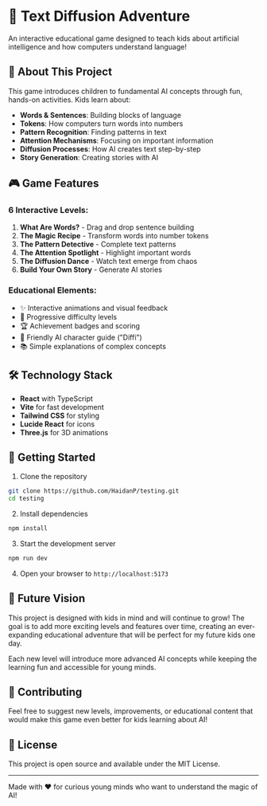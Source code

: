 # 🚀 Text Diffusion Adventure

An interactive educational game designed to teach kids about artificial intelligence and how computers understand language!

## 🎯 About This Project

This game introduces children to fundamental AI concepts through fun, hands-on activities. Kids learn about:

- **Words & Sentences**: Building blocks of language
- **Tokens**: How computers turn words into numbers
- **Pattern Recognition**: Finding patterns in text
- **Attention Mechanisms**: Focusing on important information
- **Diffusion Processes**: How AI creates text step-by-step
- **Story Generation**: Creating stories with AI

## 🎮 Game Features

### 6 Interactive Levels:
1. **What Are Words?** - Drag and drop sentence building
2. **The Magic Recipe** - Transform words into number tokens
3. **The Pattern Detective** - Complete text patterns
4. **The Attention Spotlight** - Highlight important words
5. **The Diffusion Dance** - Watch text emerge from chaos
6. **Build Your Own Story** - Generate AI stories

### Educational Elements:
- ✨ Interactive animations and visual feedback
- 🎯 Progressive difficulty levels
- 🏆 Achievement badges and scoring
- 🤖 Friendly AI character guide ("Diffi")
- 📚 Simple explanations of complex concepts

## 🛠️ Technology Stack

- **React** with TypeScript
- **Vite** for fast development
- **Tailwind CSS** for styling
- **Lucide React** for icons
- **Three.js** for 3D animations

## 🚀 Getting Started

1. Clone the repository
```bash
git clone https://github.com/HaidanP/testing.git
cd testing
```

2. Install dependencies
```bash
npm install
```

3. Start the development server
```bash
npm run dev
```

4. Open your browser to `http://localhost:5173`

## 🎯 Future Vision

This project is designed with kids in mind and will continue to grow! The goal is to add more exciting levels and features over time, creating an ever-expanding educational adventure that will be perfect for my future kids one day. 

Each new level will introduce more advanced AI concepts while keeping the learning fun and accessible for young minds.

## 🤝 Contributing

Feel free to suggest new levels, improvements, or educational content that would make this game even better for kids learning about AI!

## 📄 License

This project is open source and available under the MIT License.

---

Made with ❤️ for curious young minds who want to understand the magic of AI!
